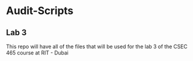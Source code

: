 # Audit-Scripts

## Lab 3
This repo will have all of the files that will be used for the lab 3 of the CSEC 465 course at RIT - Dubai
